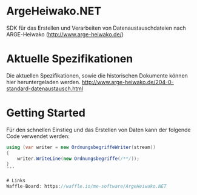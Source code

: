 # ArgeHeiwako.NET
SDK für das Erstellen und Verarbeiten von Datenaustauschdateien nach ARGE-Heiwako (http://www.arge-heiwako.de/)

# Aktuelle Spezifikationen
Die aktuellen Spezifikationen, sowie die historischen Dokumente können hier heruntergeladen werden.
http://www.arge-heiwako.de/204-0-standard-datenaustausch.html

# Getting Started
Für den schnellen Einstieg und das Erstellen von Daten kann der folgende Code verwendet werden:

```csharp
using (var writer = new OrdnungsbegriffeWriter(stream)) 
{
    writer.WriteLine(new Ordnungsbegriffe(/**/));
}
´´´

# Links
Waffle-Board: https://waffle.io/me-software/ArgeHeiwako.NET
